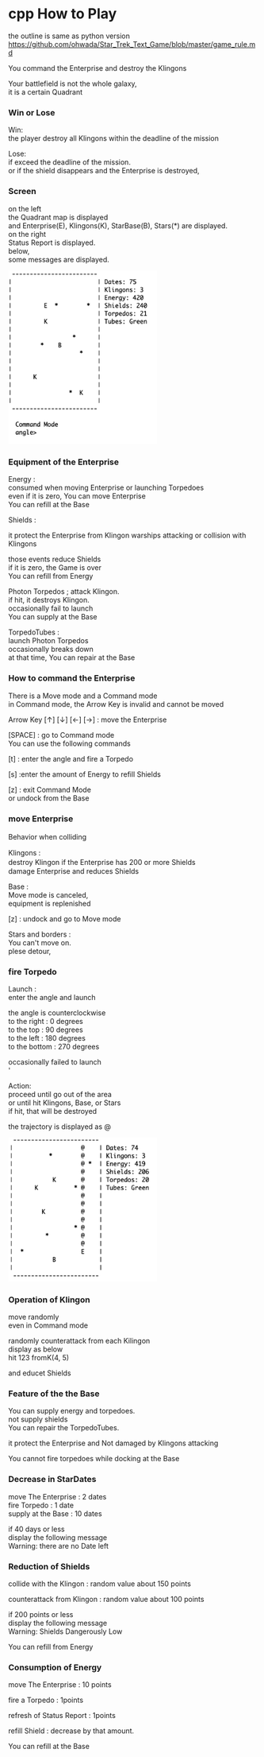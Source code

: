 cpp How to Play
===============

the outline is same as python version
https://github.com/ohwada/Star_Trek_Text_Game/blob/master/game_rule.md <br/>

You command the Enterprise and destroy the Klingons <br/>

Your battlefield is not the whole galaxy, <br/>
it is a certain Quadrant <br/>


### Win or Lose

Win: <br/>
the player destroy all Klingons within the deadline of the mission <br/>

Lose: <br/>
if exceed the deadline of the mission. <br/>
or if the shield disappears and the Enterprise is destroyed, <br/>


### Screen

on the left <br/>
the Quadrant map is displayed <br/>
and Enterprise(E), Klingons(K), StarBase(B), Stars(*) are displayed.  <br/>
on the right <br/>
Status Report is displayed. <br/>
below, <br/>
some  messages are displayed. <br/>

<img src="https://raw.githubusercontent.com/ohwada/Star_Trek_Text_Game/master/cpp/doc/screenshot_cpp_cmd_torpedo.png" width="300" />  <br/>


###  Equipment of the Enterprise

Energy : <br/>
consumed when moving Enterprise or launching Torpedoes <br/>
even if it is zero, You can move Enterprise <br/>
You can refill at the Base <br/>

Shields : <br/>

it protect the Enterprise from Klingon warships attacking 
 or collision with Klingons

those events reduce Shields <br/>
if it is zero, the Game is over <br/>
You can refill from Energy <br/>

Photon Torpedos ;
attack Klingon. </br>
if hit, it destroys Klingon. <br/>
occasionally fail to launch <br/>
You can supply at the Base <br/>

TorpedoTubes : <br/>
launch Photon Torpedos <br/>
 occasionally breaks down <br/>
at that time, You can repair at the Base <br/>


### How to command the Enterprise

There is a Move mode and a Command mode <br/>
in Command mode, the Arrow Key is invalid and cannot be moved <br/>

Arrow Key  [↑] [↓] [←] [→] : move the Enterprise <br/>

[SPACE] : go to Command mode <br/>
    You can use the following commands  <br/>

[t] : enter the angle and fire a Torpedo <br/>

[s] :enter the amount of Energy to refill Shields <br/>

[z] : exit Command Mode  <br/>
    or undock from the Base <br/>


###  move Enterprise

Behavior when colliding　<br/>

Klingons : <br/>
destroy Klingon if the Enterprise has 200 or more Shields　<br/>
damage Enterprise and reduces Shields <br/>

Base : <br/>
Move mode is canceled, <br/>
equipment is replenished <br/>

[z] : undock and go to Move mode <br/>

Stars and borders : <br/>
You can't move on. <br/>
plese detour, <br/>


### fire Torpedo

 Launch : <br/>
enter the angle and launch <br/>

the angle is counterclockwise <br/>
 to the right : 0 degrees <br/>
 to the top : 90 degrees  <br/>
 to the left : 180 degrees <br/>
 to the bottom : 270 degrees  <br/>

occasionally failed to launch <br/>'

Action: <br/>
proceed until go out of the area <br/>
or until hit Klingons, Base, or Stars <br/>
if hit, that will be destroyed <br/>

the trajectory is displayed as @ <br/>

<img src="https://raw.githubusercontent.com/ohwada/Star_Trek_Text_Game/master/cpp/doc/screenshot_cpp_trajectory.png" width="300" />  <br/>

 ###  Operation of Klingon

move randomly <br/>
even in Command mode <br/>

randomly counterattack from each Kilingon <br/>
display as below <br/>
hit 123 fromK(4, 5) <br/>

and educet Shields <br/>


### Feature of the the Base

You can supply energy and torpedoes. <br/>
 not supply shields <br/>
You can repair the TorpedoTubes. <br/>

it protect the Enterprise and Not damaged by Klingons attacking <br/>

 You cannot fire torpedoes while docking at the Base  <br/>


### Decrease in StarDates

 move The Enterprise : 2 dates  <br/>
fire Torpedo : 1 date  <br/>
supply at the Base : 10 dates  <br/>

if 40 days or less <br/>
display the following message <br/>
Warning: there are no Date left <br/>


### Reduction of Shields 

collide with the Klingon : random value about 150 points <br/> 

counterattack from Klingon : random value about 100 points<br/>

if 200 points or less <br/>
display the following message <br/>
Warning: Shields Dangerously Low <br/>

You can refill from Energy <br/>


### Consumption of Energy

 move The Enterprise : 10 points <br/>

fire a Torpedo :  1points <br/>

 refresh of  Status Report :  1points <br/>

refill Shield : decrease by that amount. <br/>

You can refill at the Base <br/>

